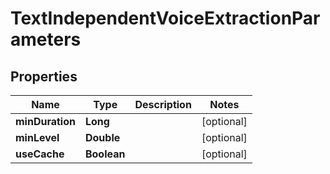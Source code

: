 
# TextIndependentVoiceExtractionParameters

## Properties
Name | Type | Description | Notes
------------ | ------------- | ------------- | -------------
**minDuration** | **Long** |  |  [optional]
**minLevel** | **Double** |  |  [optional]
**useCache** | **Boolean** |  |  [optional]



